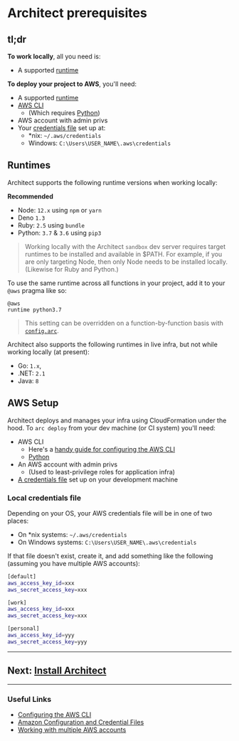 # Architect prerequisites

## tl;dr

**To work locally**, all you need is:
- A supported [runtime](#runtimes)

**To deploy your project to AWS**, you'll need:
- A supported [runtime](#runtimes)
- [AWS CLI](https://docs.aws.amazon.com/cli/latest/userguide/cli-chap-configure.html)
  - (Which requires [Python](https://www.python.org/downloads/))
- AWS account with admin privs
- Your [credentials file](#local-credentials-file) set up at:
  - \*nix: `~/.aws/credentials`
  - Windows: `C:\Users\USER_NAME\.aws\credentials`


## Runtimes

Architect supports the following runtime versions when working locally:

**Recommended**

- Node: `12.x` using `npm` or `yarn`
- Deno `1.3`
- Ruby: `2.5` using `bundle`
- Python: `3.7` & `3.6` using `pip3`

> Working locally with the Architect `sandbox` dev server requires target runtimes to be installed and available in $PATH. For example, if you are only targeting Node, then only Node needs to be installed locally. (Likewise for Ruby and Python.)

To use the same runtime across all functions in your project, add it to your `@aws` pragma like so:

```arc
@aws
runtime python3.7
```

> This setting can be overridden on a function-by-function basis with [`config.arc`](/reference/arc-config/runtime).

Architect also supports the following runtimes in live infra, but not while working locally (at present):
- Go: `1.x`,
- .NET: `2.1`
- Java: `8`


## AWS Setup

Architect deploys and manages your infra using CloudFormation under the hood. To `arc deploy` from your dev machine (or CI system) you'll need:
- AWS CLI
  - Here's a [handy guide for configuring the AWS CLI](https://docs.aws.amazon.com/cli/latest/userguide/cli-chap-getting-started.html)
  - [Python](https://www.python.org/downloads/)
- An AWS account with admin privs
  - (Used to least-privilege roles for application infra)
- [A credentials file](#local-credentials-file) set up on your development machine


### Local credentials file

Depending on your OS, your AWS credentials file will be in one of two places:
- On \*nix systems: `~/.aws/credentials`
- On Windows systems: `C:\Users\USER_NAME\.aws\credentials`

If that file doesn't exist, create it, and add something like the following (assuming you have multiple AWS accounts):

```bash
[default]
aws_access_key_id=xxx
aws_secret_access_key=xxx

[work]
aws_access_key_id=xxx
aws_secret_access_key=xxx

[personal]
aws_access_key_id=yyy
aws_secret_access_key=yyy
```

---
## Next: [Install Architect](/quickstart/install)
---

### Useful Links
* [Configuring the AWS CLI](https://docs.aws.amazon.com/cli/latest/userguide/cli-chap-getting-started.html)
* [Amazon Configuration and Credential Files](https://docs.aws.amazon.com/cli/latest/userguide/cli-config-files.html)
* [Working with multiple AWS accounts](/guides/multiple-aws-accounts)
